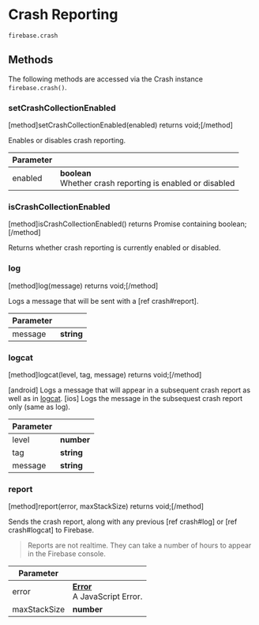 # Crash Reporting

```
firebase.crash
```

## Methods 

The following methods are accessed via the Crash instance `firebase.crash()`.

### setCrashCollectionEnabled
[method]setCrashCollectionEnabled(enabled) returns void;[/method]

Enables or disables crash reporting. 

| Parameter |         |
| --------- | ------- |
| enabled   | **boolean** <br />Whether crash reporting is enabled or disabled |

### isCrashCollectionEnabled
[method]isCrashCollectionEnabled() returns Promise containing boolean;[/method]

Returns whether crash reporting is currently enabled or disabled.

### log
[method]log(message) returns void;[/method]

Logs a message that will be sent with a [ref crash#report].

| Parameter |         |
| --------- | ------- |
| message   | **string** |

### logcat
[method]logcat(level, tag, message) returns void;[/method]

[android] Logs a message that will appear in a subsequent crash report as well as in [logcat](https://developer.android.com/studio/command-line/logcat.html).
[ios] Logs the message in the subsequest crash report only (same as log).

| Parameter |     |
| --------- | --- |
| level     | **number** |
| tag       | **string** |
| message   | **string** |

### report
[method]report(error, maxStackSize) returns void;[/method]

Sends the crash report, along with any previous [ref crash#log] or [ref crash#logcat] to Firebase.

> Reports are not realtime. They can take a number of hours to appear in the Firebase console.

| Parameter |     |
| --------- | --- |
| error     | [**Error**](https://developer.mozilla.org/en-US/docs/Web/JavaScript/Reference/Global_Objects/Error) <br /> A JavaScript Error. |
| maxStackSize | **number** |
